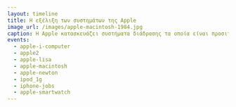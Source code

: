 ```yaml
---
layout: timeline 
title: Η εξέλιξη των συστημάτων της Apple 
image_url: /images/apple-macintosh-1984.jpg
caption: Η Apple κατασκευάζει συστήματα διάδρασης τα οποία είναι προσιτά και εύχρηστα, ενώ οι καινοτομίες εμφανίζονται σταδιακά έτσι ώστε οι χρήστες να έχουν πάντα μια βασική οικειότητα.  
events:
  - apple-i-computer
  - apple2
  - apple-lisa
  - apple-macintosh
  - apple-newton
  - ipod_1g
  - iphone-jobs
  - apple-smartwatch
---
```

